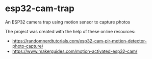 # esp32-cam-trap
An ESP32 camera trap using motion sensor to capture photos 

The project was created with the help of these online resources: 
- https://randomnerdtutorials.com/esp32-cam-pir-motion-detector-photo-capture/
- https://www.makerguides.com/motion-activated-esp32-cam/
